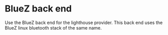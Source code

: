 # BlueZ back end

Use the BlueZ back end for the lighthouse provider. This back end uses the BlueZ linux bluetooth
stack of the same name.
